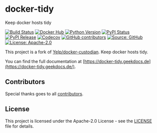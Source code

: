 # docker-tidy

Keep docker hosts tidy

[![Build Status](https://img.shields.io/drone/build/thegeeklab/docker-tidy?logo=drone)](https://cloud.drone.io/thegeeklab/docker-tidy)
[![Docker Hub](https://img.shields.io/badge/docker-latest-blue.svg?logo=docker&logoColor=white)](https://hub.docker.com/r/thegeeklab/docker-tidy)
[![Python Version](https://img.shields.io/pypi/pyversions/docker-tidy.svg)](https://pypi.org/project/docker-tidy/)
[![PyPI Status](https://img.shields.io/pypi/status/docker-tidy.svg)](https://pypi.org/project/docker-tidy/)
[![PyPI Release](https://img.shields.io/pypi/v/docker-tidy.svg)](https://pypi.org/project/docker-tidy/)
[![Codecov](https://img.shields.io/codecov/c/github/thegeeklab/docker-tidy)](https://codecov.io/gh/thegeeklab/docker-tidy)
[![GitHub contributors](https://img.shields.io/github/contributors/thegeeklab/docker-tidy)](https://github.com/thegeeklab/docker-tidy/graphs/contributors)
[![Source: GitHub](https://img.shields.io/badge/source-github-blue.svg?logo=github&logoColor=white)](https://github.com/thegeeklab/docker-tidy)
[![License: Apache-2.0](https://img.shields.io/github/license/thegeeklab/docker-tidy)](https://github.com/thegeeklab/docker-tidy/blob/master/LICENSE)

This project is a fork of [Yelp/docker-custodian](https://github.com/Yelp/docker-custodian). Keep docker hosts tidy.

You can find the full documentation at [https://docker-tidy.geekdocs.de](https://docker-tidy.geekdocs.de/).

## Contributors

Special thanks goes to all [contributors](https://github.com/thegeeklab/docker-tidy/graphs/contributors).

## License

This project is licensed under the Apache-2.0 License - see the [LICENSE](https://github.com/thegeeklab/docker-tidy/blob/master/LICENSE) file for details.
